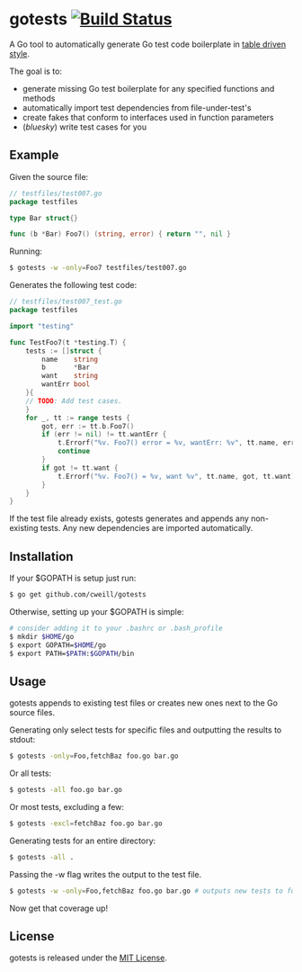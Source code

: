 # gotests [![Build Status](https://travis-ci.org/cweill/gotests.svg?branch=master)](https://travis-ci.org/cweill/gotests)
A Go tool to automatically generate Go test code boilerplate in [table driven style](https://github.com/golang/go/wiki/TableDrivenTests).

The goal is to:
* generate missing Go test boilerplate for any specified functions and methods
* automatically import test dependencies from file-under-test's
* create fakes that conform to interfaces used in function parameters
* (_bluesky_) write test cases for you

## Example
Given the source file:
```Go
// testfiles/test007.go
package testfiles

type Bar struct{}

func (b *Bar) Foo7() (string, error) { return "", nil }
```
Running: 
```sh
$ gotests -w -only=Foo7 testfiles/test007.go
```
Generates the following test code:
```Go
// testfiles/test007_test.go
package testfiles

import "testing"

func TestFoo7(t *testing.T) {
	tests := []struct {
		name    string
		b       *Bar
		want    string
		wantErr bool
	}{
	// TODO: Add test cases.
	}
	for _, tt := range tests {
		got, err := tt.b.Foo7()
		if (err != nil) != tt.wantErr {
			t.Errorf("%v. Foo7() error = %v, wantErr: %v", tt.name, err, tt.wantErr)
			continue
		}
		if got != tt.want {
			t.Errorf("%v. Foo7() = %v, want %v", tt.name, got, tt.want)
		}
	}
}
```
If the test file already exists, gotests generates and appends any non-existing tests. Any new dependencies are imported automatically.

## Installation
If your $GOPATH is setup just run:
```sh
$ go get github.com/cweill/gotests
```
Otherwise, setting up your $GOPATH is simple:
```sh
# consider adding it to your .bashrc or .bash_profile
$ mkdir $HOME/go
$ export GOPATH=$HOME/go
$ export PATH=$PATH:$GOPATH/bin
```
## Usage
gotests appends to existing test files or creates new ones next to the Go source files.

Generating only select tests for specific files and outputting the results to stdout:
```sh
$ gotests -only=Foo,fetchBaz foo.go bar.go
```
Or all tests:
```sh
$ gotests -all foo.go bar.go
```
Or most tests, excluding a few:
```sh
$ gotests -excl=fetchBaz foo.go bar.go
```
Generating tests for an entire directory:
```sh
$ gotests -all .
```
Passing the -w flag writes the output to the test file.
```sh
$ gotests -w -only=Foo,fetchBaz foo.go bar.go # outputs new tests to foo_test.go and bar_test.go
```
Now get that coverage up! 

## License

gotests is released under the [MIT License](http://www.opensource.org/licenses/MIT).

